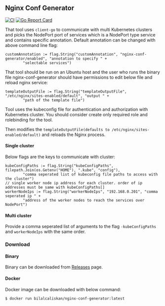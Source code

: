 ## Nginx Conf Generator
[![CI](https://github.com/bilalcaliskan/nginx-conf-generator/workflows/CI/badge.svg?event=push)](https://github.com/bilalcaliskan/nginx-conf-generator/actions?query=workflow%3ACI)
[![Go Report Card](https://goreportcard.com/badge/github.com/bilalcaliskan/nginx-conf-generator)](https://goreportcard.com/report/github.com/bilalcaliskan/nginx-conf-generator)

That tool uses `client-go` to communicate with multi Kubernetes clusters and picks the NodePort port 
of services which is a NodePort type service and contains specific annotation. Default annotation can 
be changed with above command line flag:
```
customAnnotation := flag.String("customAnnotation", "nginx-conf-generator/enabled", "annotation to specify " +
		"selectable services")
```

That tool should be run on an Ubuntu host and the user who runs the binary file nginx-conf-generator 
should have permissions to edit below file and reload nginx service:
```
templateOutputFile := flag.String("templateOutputFile", "/etc/nginx/sites-enabled/default", "output " +
		"path of the template file")
```

Tool uses the kubeconfig file for authentication and authorization with Kubernetes cluster. You should consider 
create only required role and rolebinding for the tool.

Then modifies the `templateOutputFile(defaults to /etc/nginx/sites-enabled/default)` and reloads the Nginx process.

#### Single cluster
Below flags are the keys to communicate with cluster:
```
kubeConfigPaths := flag.String("kubeConfigPaths", filepath.Join(os.Getenv("HOME"), ".kube", "config"),
		"comma seperated list of kubeconfig file paths to access with the cluster")
// single worker node ip address for each cluster. order of ip addresses must be same with kubeConfigPaths[]
workerNodeIps := flag.String("workerNodeIps", "192.168.0.201", "comma seperated ip " +
		"address of the worker nodes to reach the services over NodePort")
```

#### Multi cluster
Provide a comma seperated list of arguments to the flag `-kubeConfigPaths` and `workerNodeIps` with the same order.

### Download

#### Binary
Binary can be downloaded from [Releases](https://github.com/bilalcaliskan/nginx-conf-generator/releases) page.

#### Docker
Docker image can be downloaded with below command:
```shell
$ docker run bilalcaliskan/nginx-conf-generator:latest
```